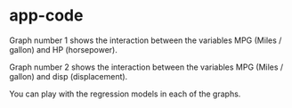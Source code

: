 # app-code

Graph number 1 shows the interaction between the variables MPG (Miles / gallon) and HP (horsepower).

Graph number 2 shows the interaction between the variables MPG (Miles / gallon) and disp (displacement).

You can play with the regression models in each of the graphs.           

